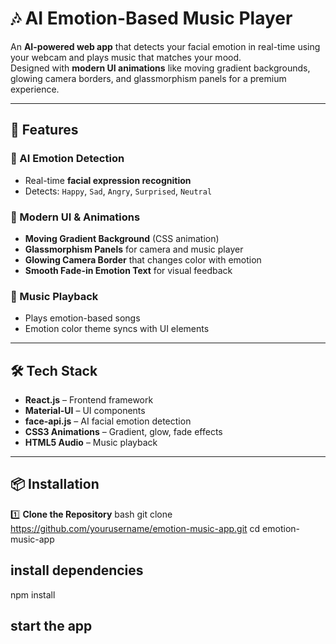 # 🎶 AI Emotion-Based Music Player

An **AI-powered web app** that detects your facial emotion in real-time using your webcam and plays music that matches your mood.  
Designed with **modern UI animations** like moving gradient backgrounds, glowing camera borders, and glassmorphism panels for a premium experience.

---

## 🚀 Features

### 🎯 AI Emotion Detection
- Real-time **facial expression recognition** 
- Detects: `Happy`, `Sad`, `Angry`, `Surprised`, `Neutral`

### 🎨 Modern UI & Animations
- **Moving Gradient Background** (CSS animation)
- **Glassmorphism Panels** for camera and music player
- **Glowing Camera Border** that changes color with emotion
- **Smooth Fade-in Emotion Text** for visual feedback

### 🎵 Music Playback
- Plays emotion-based songs
- Emotion color theme syncs with UI elements

---

## 🛠 Tech Stack
- **React.js** – Frontend framework
- **Material-UI** – UI components
- **face-api.js** – AI facial emotion detection
- **CSS3 Animations** – Gradient, glow, fade effects
- **HTML5 Audio** – Music playback

---

## 📦 Installation

1️⃣ **Clone the Repository**
bash
git clone https://github.com/yourusername/emotion-music-app.git
cd emotion-music-app

## install dependencies
   npm install

## start the app